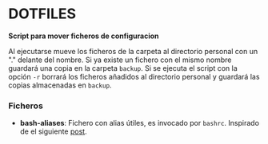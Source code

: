 # DOTFILES

**Script para mover ficheros de configuracion**

Al ejecutarse mueve los ficheros de la carpeta al directorio personal con un "." delante del nombre.
Si ya existe un fichero con el mismo nombre guardará una copia en la carpeta `backup`.
Si se ejecuta el script con la opción `-r` borrará los ficheros añadidos al directorio personal
y guardará las copias almacenadas en `backup`.


### Ficheros

* **bash-aliases**: Fichero con alias útiles, es invocado por `bashrc`. Inspirado de el siguiente [post](https://www.cyberciti.biz/tips/bash-aliases-mac-centos-linux-unix.html).


